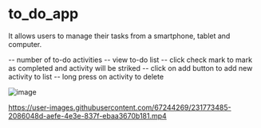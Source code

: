 # to_do_app
It allows users to manage their tasks from a smartphone, tablet and computer.


-- number of to-do activities
-- view to-do list
-- click check mark to mark as completed and activity will be striked
-- click on add button to add new activity to list
-- long press on activity to delete

![image](https://user-images.githubusercontent.com/67244269/231773240-309e65a0-b12d-48c0-9c43-110114955af4.png)

https://user-images.githubusercontent.com/67244269/231773485-2086048d-aefe-4e3e-837f-ebaa3670b181.mp4

